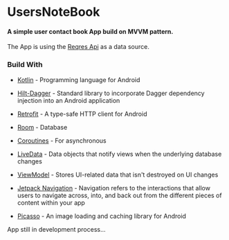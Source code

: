 # UsersNoteBook

#### A simple user contact book App build on MVVM pattern.

The App is using the [Reqres Api] as a data source.

### Build With 
- [Kotlin] - Programming language for Android
- [Hilt-Dagger] - Standard library to incorporate Dagger dependency injection into an Android application
- [Retrofit] -  A type-safe HTTP client for Android
- [Room] - Database
- [Coroutines] - For asynchronous
- [LiveData] - Data objects that notify views when the underlying database changes
- [ViewModel] - Stores UI-related data that isn't destroyed on UI changes
- [Jetpack Navigation] - Navigation refers to the interactions that allow users to navigate across, into, and back out from the different pieces of content within your app
- [Picasso] - An image loading and caching library for Android

   [ViewModel]: <https://developer.android.com/topic/libraries/architecture/viewmodel>
   [Jetpack Navigation]: <https://developer.android.com/guide/navigation/>
   [Hilt-Dagger]: <https://dagger.dev/hilt/>
   [LiveData]: <https://developer.android.com/topic/libraries/architecture/livedata/>
   [Retrofit]: <https://square.github.io/retrofit/>
   [ViewModel]: <https://developer.android.com/topic/libraries/architecture/viewmodel>
   [Picasso]: <https://square.github.io/picasso/>
   [Kotlin]: <https://kotlinlang.org>
   [Coroutines]: <https://kotlinlang.org/docs/coroutines-overview.html>
   [MVVM (Model View View-Model)]: <https://developer.android.com/jetpack/guide#recommended-app-arch>
   [Reqres Api]: <https://reqres.in/>
   [Room]: <https://developer.android.com/training/data-storage/room>

App still in development process...
  
